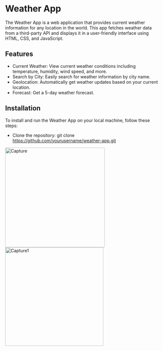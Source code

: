 # Weather App
The Weather App is a web application that provides current weather information for any location in the world. This app fetches weather data from a third-party API and displays it in a user-friendly interface using HTML, CSS, and JavaScript.

## Features
- Current Weather: View current weather conditions including temperature, humidity, wind speed, and more.
- Search by City: Easily search for weather information by city name.
- Geolocation: Automatically get weather updates based on your current location.
- Forecast: Get a 5-day weather forecast.
## Installation
To install and run the Weather App on your local machine, follow these steps:

- Clone the repository: git clone https://github.com/yourusername/weather-app.git





<img width="320" alt="Capture" src="https://github.com/Piyumikahasini/Weather-App/assets/125721766/1560f198-bc8a-4e10-ae5b-c644c9fa6a34">
<img width="316" alt="Capture1" src="https://github.com/Piyumikahasini/Weather-App/assets/125721766/f28378f7-5b86-40a5-9b98-34f0259180a1">
